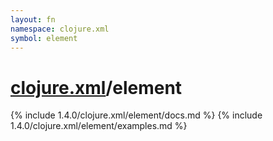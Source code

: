 ```yaml
---
layout: fn
namespace: clojure.xml
symbol: element
---
```


# [clojure.xml](../)/element

{% include 1.4.0/clojure.xml/element/docs.md %}
{% include 1.4.0/clojure.xml/element/examples.md %}

